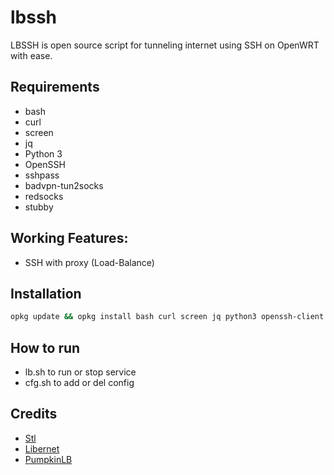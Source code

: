 # lbssh
LBSSH is open source script for tunneling internet using SSH on OpenWRT with ease.

## Requirements
- bash
- curl
- screen
- jq
- Python 3
- OpenSSH
- sshpass
- badvpn-tun2socks
- redsocks
- stubby

## Working Features:
- SSH with proxy (Load-Balance)

## Installation
```sh
opkg update && opkg install bash curl screen jq python3 openssh-client sshpass corkscrew redsocks badvpn stubby
```

## How to run
- lb.sh to run or stop service
- cfg.sh to add or del config

## Credits
- [Stl](https://github.com/wegare123/stl)
- [Libernet](https://github.com/lutfailham96/libernet)
- [PumpkinLB](https://github.com/kata198/PumpkinLB)
